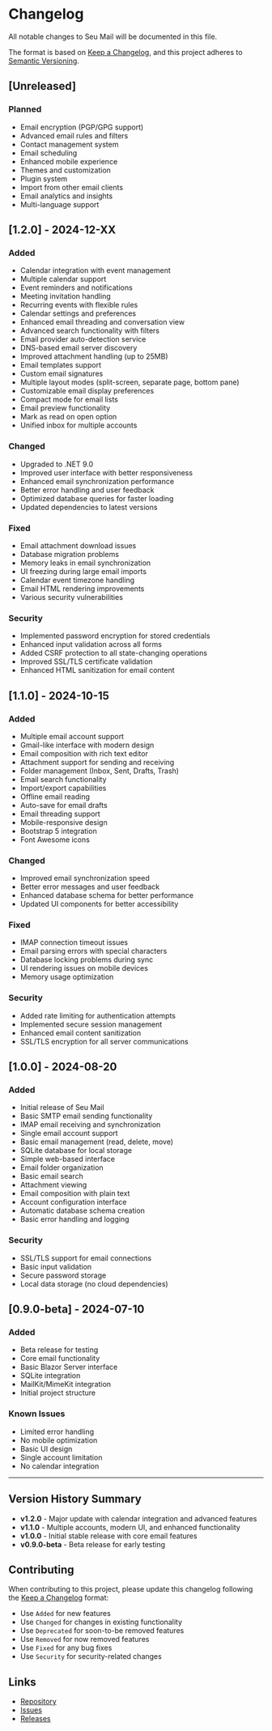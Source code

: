 # Changelog

All notable changes to Seu Mail will be documented in this file.

The format is based on [Keep a Changelog](https://keepachangelog.com/en/1.0.0/),
and this project adheres to [Semantic Versioning](https://semver.org/spec/v2.0.0.html).

## [Unreleased]

### Planned
- Email encryption (PGP/GPG support)
- Advanced email rules and filters
- Contact management system
- Email scheduling
- Enhanced mobile experience
- Themes and customization
- Plugin system
- Import from other email clients
- Email analytics and insights
- Multi-language support

## [1.2.0] - 2024-12-XX

### Added
- Calendar integration with event management
- Multiple calendar support
- Event reminders and notifications
- Meeting invitation handling
- Recurring events with flexible rules
- Calendar settings and preferences
- Enhanced email threading and conversation view
- Advanced search functionality with filters
- Email provider auto-detection service
- DNS-based email server discovery
- Improved attachment handling (up to 25MB)
- Email templates support
- Custom email signatures
- Multiple layout modes (split-screen, separate page, bottom pane)
- Customizable email display preferences
- Compact mode for email lists
- Email preview functionality
- Mark as read on open option
- Unified inbox for multiple accounts

### Changed
- Upgraded to .NET 9.0
- Improved user interface with better responsiveness
- Enhanced email synchronization performance
- Better error handling and user feedback
- Optimized database queries for faster loading
- Updated dependencies to latest versions

### Fixed
- Email attachment download issues
- Database migration problems
- Memory leaks in email synchronization
- UI freezing during large email imports
- Calendar event timezone handling
- Email HTML rendering improvements
- Various security vulnerabilities

### Security
- Implemented password encryption for stored credentials
- Enhanced input validation across all forms
- Added CSRF protection to all state-changing operations
- Improved SSL/TLS certificate validation
- Enhanced HTML sanitization for email content

## [1.1.0] - 2024-10-15

### Added
- Multiple email account support
- Gmail-like interface with modern design
- Email composition with rich text editor
- Attachment support for sending and receiving
- Folder management (Inbox, Sent, Drafts, Trash)
- Email search functionality
- Import/export capabilities
- Offline email reading
- Auto-save for email drafts
- Email threading support
- Mobile-responsive design
- Bootstrap 5 integration
- Font Awesome icons

### Changed
- Improved email synchronization speed
- Better error messages and user feedback
- Enhanced database schema for better performance
- Updated UI components for better accessibility

### Fixed
- IMAP connection timeout issues
- Email parsing errors with special characters
- Database locking problems during sync
- UI rendering issues on mobile devices
- Memory usage optimization

### Security
- Added rate limiting for authentication attempts
- Implemented secure session management
- Enhanced email content sanitization
- SSL/TLS encryption for all server communications

## [1.0.0] - 2024-08-20

### Added
- Initial release of Seu Mail
- Basic SMTP email sending functionality
- IMAP email receiving and synchronization
- Single email account support
- Basic email management (read, delete, move)
- SQLite database for local storage
- Simple web-based interface
- Email folder organization
- Basic email search
- Attachment viewing
- Email composition with plain text
- Account configuration interface
- Automatic database schema creation
- Basic error handling and logging

### Security
- SSL/TLS support for email connections
- Basic input validation
- Secure password storage
- Local data storage (no cloud dependencies)

## [0.9.0-beta] - 2024-07-10

### Added
- Beta release for testing
- Core email functionality
- Basic Blazor Server interface
- SQLite integration
- MailKit/MimeKit integration
- Initial project structure

### Known Issues
- Limited error handling
- No mobile optimization
- Basic UI design
- Single account limitation
- No calendar integration

---

## Version History Summary

- **v1.2.0** - Major update with calendar integration and advanced features
- **v1.1.0** - Multiple accounts, modern UI, and enhanced functionality
- **v1.0.0** - Initial stable release with core email features
- **v0.9.0-beta** - Beta release for early testing

## Contributing

When contributing to this project, please update this changelog following the [Keep a Changelog](https://keepachangelog.com/en/1.0.0/) format:

- Use `Added` for new features
- Use `Changed` for changes in existing functionality
- Use `Deprecated` for soon-to-be removed features
- Use `Removed` for now removed features
- Use `Fixed` for any bug fixes
- Use `Security` for security-related changes

## Links

- [Repository](https://github.com/brmassa/Seu-Mail)
- [Issues](https://github.com/brmassa/Seu-Mail/issues)
- [Releases](https://github.com/brmassa/Seu-Mail/releases)